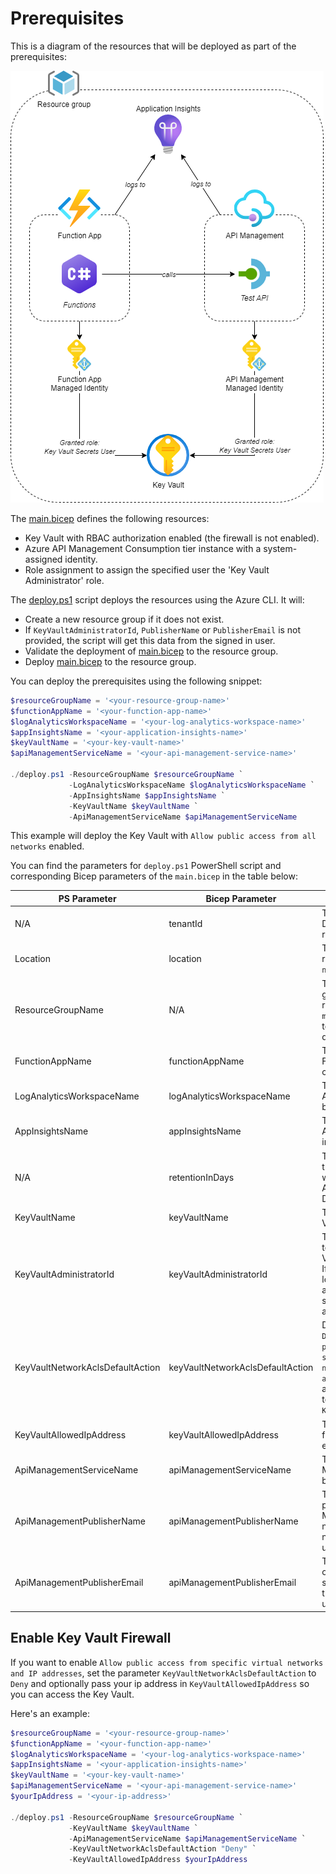 # Prerequisites

This is a diagram of the resources that will be deployed as part of the prerequisites:

![Prerequisites](./prerequisites.drawio.png)

The [main.bicep](./main.bicep) defines the following resources:
- Key Vault with RBAC authorization enabled (the firewall is not enabled).
- Azure API Management Consumption tier instance with a system-assigned identity.
- Role assignment to assign the specified user the 'Key Vault Administrator' role.

The [deploy.ps1](./deploy.ps1) script deploys the resources using the Azure CLI. It will:
- Create a new resource group if it does not exist.
- If `KeyVaultAdministratorId`, `PublisherName` or `PublisherEmail` is not provided, the script will get this data from the signed in user.
- Validate the deployment of [main.bicep](./main.bicep) to the resource group.
- Deploy [main.bicep](./main.bicep) to the resource group.

You can deploy the prerequisites using the following snippet:

```powershell
$resourceGroupName = '<your-resource-group-name>'
$functionAppName = '<your-function-app-name>'
$logAnalyticsWorkspaceName = '<your-log-analytics-workspace-name>'
$appInsightsName = '<your-application-insights-name>'
$keyVaultName = '<your-key-vault-name>'
$apiManagementServiceName = '<your-api-management-service-name>'

./deploy.ps1 -ResourceGroupName $resourceGroupName `
             -LogAnalyticsWorkspaceName $logAnalyticsWorkspaceName `
             -AppInsightsName $appInsightsName `
             -KeyVaultName $keyVaultName `
             -ApiManagementServiceName $apiManagementServiceName
```

This example will deploy the Key Vault with `Allow public access from all networks` enabled.

You can find the parameters for `deploy.ps1` PowerShell script and corresponding Bicep parameters of the `main.bicep` in the table below:

| PS Parameter | Bicep Parameter | Description |
|-|-|-|
| N/A | tenantId | The Azure AD tenant ID. Default: tenant id of the resource group. |
| Location | location | The location for the resources. Default: `norwayeast` |
| ResourceGroupName | N/A | The name of the resource group to which the resources in the `main.bicep` are deployed to. Will be created if it doesn't exist |
| FunctionAppName | functionAppName | The name of the Azure Function App to be created. |
| LogAnalyticsWorkspaceName | logAnalyticsWorkspaceName | The name of the Log Analytics workspace to be created. |
| AppInsightsName | appInsightsName | The name of the Application Insights instance to be created. |
| N/A | retentionInDays | The retention period for the Log Analytics workspace and Application Insights. Default: `30` |
| KeyVaultName | keyVaultName | The name of the Key Vault to be created. |
| KeyVaultAdministratorId | keyVaultAdministratorId | The object ID of the user to be assigned the 'Key Vault Administrator' role. If `$null` then the id of the logged in uer is used. If an empty string is specified, the role is not assigned. |
| KeyVaultNetworkAclsDefaultAction | keyVaultNetworkAclsDefaultAction | Defaults to `Allow`. Set to `Deny` to enable `Allow public access from specific virtual networks and IP addresses` and optionally add an allowed ip addres to `KeyVaultAllowedIpAddress` |
| KeyVaultAllowedIpAddress | keyVaultAllowedIpAddress | The allowed IP address for the Key Vault. Default: empty |
| ApiManagementServiceName | apiManagementServiceName | The name of the API Management service to be created. |
| ApiManagementPublisherName | apiManagementPublisherName | The name of the publisher of the API Management service. If not specified, the display name of the logged in user is used. |
| ApiManagementPublisherEmail | apiManagementPublisherEmail | The email of the publisher of the API Management service. If not specified, the email of the logged in user is used. |


## Enable Key Vault Firewall

If you want to enable `Allow public access from specific virtual networks and IP addresses`, set the parameter `KeyVaultNetworkAclsDefaultAction` to `Deny` and optionally pass your ip address in `KeyVaultAllowedIpAddress` so you can access the Key Vault.

Here's an example:

```powershell
$resourceGroupName = '<your-resource-group-name>'
$functionAppName = '<your-function-app-name>'
$logAnalyticsWorkspaceName = '<your-log-analytics-workspace-name>'
$appInsightsName = '<your-application-insights-name>'
$keyVaultName = '<your-key-vault-name>'
$apiManagementServiceName = '<your-api-management-service-name>'
$yourIpAddress = '<your-ip-address>'

./deploy.ps1 -ResourceGroupName $resourceGroupName `
             -KeyVaultName $keyVaultName `
             -ApiManagementServiceName $apiManagementServiceName `
             -KeyVaultNetworkAclsDefaultAction "Deny" `
             -KeyVaultAllowedIpAddress $yourIpAddress
```